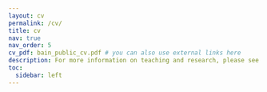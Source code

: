 ```yaml
---
layout: cv
permalink: /cv/
title: cv
nav: true
nav_order: 5
cv_pdf: bain_public_cv.pdf # you can also use external links here
description: For more information on teaching and research, please see those respective pages.
toc:
  sidebar: left
---
```

